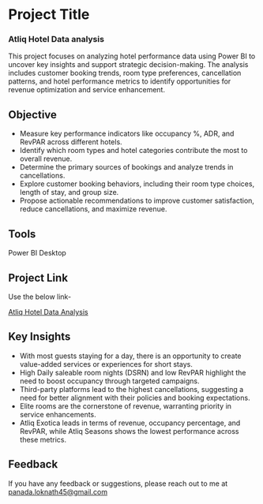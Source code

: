 
# Project Title

### Atliq Hotel Data analysis

This project focuses on analyzing hotel performance data using Power BI to uncover key insights and support strategic decision-making. The analysis includes customer booking trends, room type preferences, cancellation patterns, and hotel performance metrics to identify opportunities for revenue optimization and service enhancement.



## Objective

- Measure key performance indicators like occupancy %, ADR, and RevPAR across different hotels.
- Identify which room types and hotel categories contribute the most to overall revenue.
- Determine the primary sources of bookings and analyze trends in cancellations.
- Explore customer booking behaviors, including their room type choices, length of stay, and group size.
- Propose actionable recommendations to improve customer satisfaction, reduce cancellations, and maximize revenue. 


## Tools

Power BI Desktop
## Project Link

Use the below link-

[Atliq Hotel Data Analysis](https://docs.google.com/presentation/d/14ZAOViZmfK_IhpHYLGWnETO0WHI23Y53/edit?usp=sharing&ouid=110029988314933460187&rtpof=true&sd=true)


## Key Insights

- With most guests staying for a day, there is an opportunity to create value-added services or experiences for short stays.
- High Daily saleable room nights (DSRN) and low RevPAR highlight the need to boost occupancy through targeted campaigns.
- Third-party platforms lead to the highest cancellations, suggesting a need for better           alignment with their policies and booking expectations.
- Elite rooms are the cornerstone of revenue, warranting priority in service enhancements.
- Atliq Exotica leads in terms of revenue, occupancy percentage, and RevPAR, while Atliq Seasons shows the lowest performance across these metrics.

## Feedback

If you have any feedback or suggestions, please reach out to me at panada.loknath45@gmail.com

